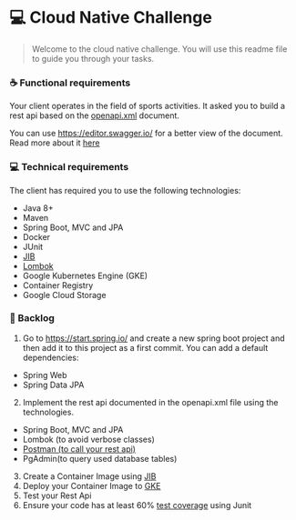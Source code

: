 # 💻 Cloud Native Challenge


> Welcome to the cloud native challenge. You will use this readme file to guide you through your tasks.

### ☕ Functional requirements

Your client operates in the field of sports activities. It asked you to build a rest api based on the [openapi.xml](openapi.xml) document.

You can use https://editor.swagger.io/ for a better view of the document.
Read more about it [here](https://swagger.io/docs/specification/about/)

### 💻 Technical requirements

The client has required you to use the following technologies:

- Java 8+
- Maven
- Spring Boot, MVC and JPA
- Docker
- JUnit
- [JIB](https://cloud.google.com/java/getting-started/jib)
- [Lombok](https://medium.com/collabcode/projeto-lombok-es1crevendo-menos-c%C3%B3digo-em-java-8fc87b379209)
- Google Kubernetes Engine (GKE)
- Container Registry
- Google Cloud Storage

### 🐞 Backlog

1. Go to https://start.spring.io/ and create a new spring boot project and then add it to this project as a first commit. You can add a default dependencies:
 - Spring Web
 - Spring Data JPA
2. Implement the rest api documented in the openapi.xml file using the technologies.
 - Spring Boot, MVC and JPA
 - Lombok (to avoid verbose classes)
 - [Postman (to call your rest api)](https://learning.postman.com/docs/getting-started/sending-the-first-request/)
 - PgAdmin(to query used database tables)
3. Create a Container Image using [JIB](https://cloud.google.com/java/getting-started/jib)
4. Deploy your Container Image to [GKE](https://cloud.google.com/kubernetes-engine/docs/tutorials/hello-app)
5. Test your Rest Api
6. Ensure your code has at least 60% [test coverage](https://www.jetbrains.com/help/idea/running-test-with-coverage.html#fe1f1331) using Junit